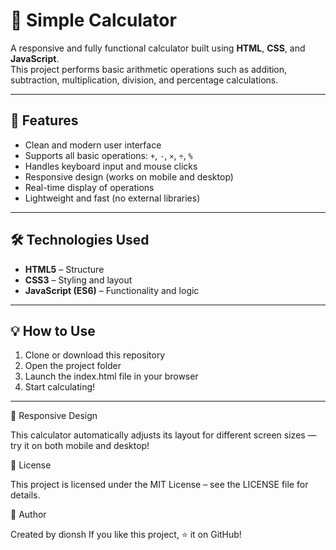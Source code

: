 # 🧮 Simple Calculator

A responsive and fully functional calculator built using **HTML**, **CSS**, and **JavaScript**.  
This project performs basic arithmetic operations such as addition, subtraction, multiplication, division, and percentage calculations.

---

## 🚀 Features
- Clean and modern user interface  
- Supports all basic operations: `+`, `-`, `×`, `÷`, `%`  
- Handles keyboard input and mouse clicks  
- Responsive design (works on mobile and desktop)  
- Real-time display of operations  
- Lightweight and fast (no external libraries)

---

## 🛠️ Technologies Used
- **HTML5** – Structure  
- **CSS3** – Styling and layout  
- **JavaScript (ES6)** – Functionality and logic  

---

## 💡 How to Use
1. Clone or download this repository
2. Open the project folder
3. Launch the index.html file in your browser
4. Start calculating!

---
📱 Responsive Design

This calculator automatically adjusts its layout for different screen sizes — try it on both mobile and desktop!

🧾 License

This project is licensed under the MIT License – see the LICENSE
 file for details.

🙌 Author

Created by dionsh
If you like this project, ⭐ it on GitHub!
